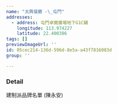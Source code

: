 ```yaml
---
name: "太興餐廳 -\_屯門"
addresses:
  - address: 屯門卓爾廣場地下G1C舖
    longitude: 113.974227
    latitude: 22.400386
tags: []
previewImageUrl: ''
id: 05cec214-136d-596d-8e5a-a43f7816083d
group: ''

---
```

### Detail
建制派品牌名單 (陳永安)

